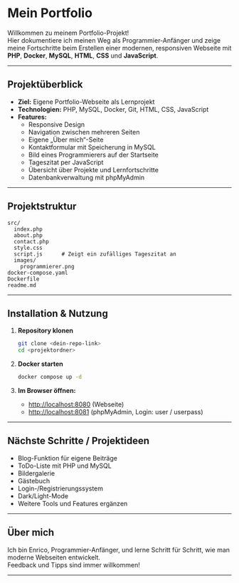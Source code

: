 # Mein Portfolio

Willkommen zu meinem Portfolio-Projekt!  
Hier dokumentiere ich meinen Weg als Programmier-Anfänger und zeige meine Fortschritte beim Erstellen einer modernen, responsiven Webseite mit **PHP**, **Docker**, **MySQL**, **HTML**, **CSS** und **JavaScript**.

---

## Projektüberblick

- **Ziel:** Eigene Portfolio-Webseite als Lernprojekt
- **Technologien:** PHP, MySQL, Docker, Git, HTML, CSS, JavaScript
- **Features:**
  - Responsive Design
  - Navigation zwischen mehreren Seiten
  - Eigene „Über mich“-Seite
  - Kontaktformular mit Speicherung in MySQL
  - Bild eines Programmierers auf der Startseite
  - Tageszitat per JavaScript
  - Übersicht über Projekte und Lernfortschritte
  - Datenbankverwaltung mit phpMyAdmin

---

## Projektstruktur

```
src/
  index.php
  about.php
  contact.php
  style.css
  script.js      # Zeigt ein zufälliges Tageszitat an
  images/
    programmierer.png
docker-compose.yaml
Dockerfile
readme.md
```

---

## Installation & Nutzung

1. **Repository klonen**
   ```bash
   git clone <dein-repo-link>
   cd <projektordner>
   ```

2. **Docker starten**
   ```bash
   docker compose up -d
   ```

3. **Im Browser öffnen:**  
   - [http://localhost:8080](http://localhost:8080) (Webseite)
   - [http://localhost:8081](http://localhost:8081) (phpMyAdmin, Login: user / userpass)

---

## Nächste Schritte / Projektideen

- Blog-Funktion für eigene Beiträge
- ToDo-Liste mit PHP und MySQL
- Bildergalerie
- Gästebuch
- Login-/Registrierungssystem
- Dark/Light-Mode
- Weitere Tools und Features ergänzen

---

## Über mich

Ich bin Enrico, Programmier-Anfänger, und lerne Schritt für Schritt, wie man moderne Webseiten entwickelt.  
Feedback und Tipps sind immer willkommen!

---
